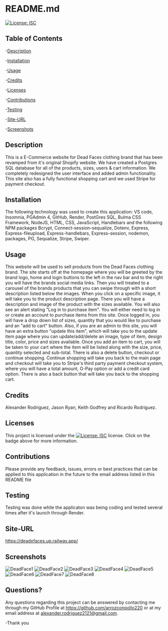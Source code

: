 
  # README.md
  
 [![License: ISC](https://img.shields.io/badge/License-ISC-blue.svg)](https://opensource.org/licenses/ISC)
  ## Table of Contents
  
 -[Description](#Description)
  
 -[Installation](#Installation)
  
 -[Usage](#Usage)
  
 -[Credits](#Credits)
  
 -[Licenses](#Licenses)
  
 -[Contributions](#Contributions)
  
 -[Testing](#Testing)
  
 -[Site-URL](#Site-URL)
  
 -[Screenshots](#Screenshots)

  ## Description
  This is a E-Commerce website for Dead Faces clothing brand that has been revamped from it's original Shopify website. We have created a Postgres SQL database for all of the products, sizes, users & cart information. We completely redesigned the user interface and added admin functionality. This site also has a fully functional shopping cart and we used Stripe for payment checkout.

  ## Installation
  The following technology was used to create this application: VS code, Insomnia, PGAdmin 4, GitHub, Render, PostGres SQL, Bulma CSS Framework, NodeJS, HTML, CSS, JavaScript, Handlebars and the following NPM packages Bcrypt, Connect-session-sequalize, Dotenv, Express, Express-fileupload, Express-handlebars, Express-session, nodemon, packages, PG, Sequalize, Stripe, Swiper.

  ## Usage
  This website will be used to sell products from the Dead Faces clothing brand. The site starts off at the homepage where you will be greeted by the brand logo, home and login buttons to the left in the nav bar and to the right you will have the brands social media links. Then you will treated to a carousel of the brands products that you can swipe through with a short description listed below the images. When you click on a specific image, it will take you to the product description page. There you will have a description and image of the product with the sizes available. You will also see an alert stating "Log in to purchase item". You will either need to log in or create an account to purchase items from this site. Once logged in, you will have a drop down list of sizes, quantity that you would like to purchase and an "add to cart" button. Also, if you are an admin to this site, you will have an extra button "update this item", which will take you to the update item page where you can update/add/delete an image, type of item, design title, color, price and sizes available. Once you add an item to cart, you will be taken to your cart where the item will be listed along with the size, price, quantity selected and sub-total. There is also a delete button, checkout or continue shopping. Continue shopping will take you back to the main page and checkout will take you to Stripe's third party payment checkout system, where you will have a total amount, G-Pay option or add a credit card option. There is also a back button that will take you back to the shopping cart.

  ## Credits
  Alexander Rodriguez, Jason Ryan, Keith Godfrey and Ricardo Rodriguez.

  ## Licenses
  This project is licensed under the [![License: ISC](https://img.shields.io/badge/License-ISC-blue.svg)](https://opensource.org/licenses/ISC) license. Click on the badge above for more information.

  ## Contributions
  Please provide any feedback, issues, errors or best practices that can be applied to this application in the future to the email address listed in this README file

  ## Testing
  Testing was done while the applicaton was being coding and tested several times after it's launch through Render.

  ## Site-URL
  https://deadxfaces.up.railway.app/

  ## Screenshots
![DeadFace1](https://github.com/user-attachments/assets/a609dc31-d26b-4543-b375-960ed4d9be43)
![DeadFace2](https://github.com/user-attachments/assets/f62605fe-a5af-4776-af37-f71732da8fe5)
![DeadFace3](https://github.com/user-attachments/assets/405fe08b-cb56-40d8-ba1f-e6844696969d)
![DeadFace4](https://github.com/user-attachments/assets/47d9e3ba-a909-4fc4-8f39-71d9cf8d111e)
![DeadFace5](https://github.com/user-attachments/assets/2f10e883-a8f9-4d22-ac2b-bc12a9400beb)
![DeadFace6](https://github.com/user-attachments/assets/bf7e42b7-ae80-414d-b1ca-5cad98a2766e)
![DeadFace7](https://github.com/user-attachments/assets/6f96ff1b-a5f6-4705-87b7-0d0fae56d911)
![DeadFace8](https://github.com/user-attachments/assets/62937c3f-e7a6-46c0-9b83-ddca1a7c5438)


  ## Questions?
  Any questions regarding this project can be answered by contacting me through my GitHub Profile at https://github.com/arrozconpollo220 or at my email address at alexander.rodriguez2121@gmail.com. 

  -Thank you

